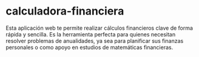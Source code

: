 # calculadora-financiera
Esta aplicación web te permite realizar cálculos financieros clave de forma rápida y sencilla. Es la herramienta perfecta para quienes necesitan resolver problemas de anualidades, ya sea para planificar sus finanzas personales o como apoyo en estudios de matemáticas financieras.
